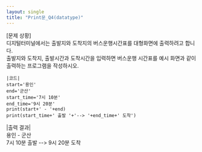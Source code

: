 ```yaml
---
layout: single
title: "Print문_Q4(datatype)"
---
```


[문제 상황]<br>
디지털터미널에서는 출발지와 도착지의 버스운행시간표를 대형화면에 출력하려고 합니다.<br>
출발지와 도착지, 출발시간과 도착시간을 입력하면 버스운행 시간표를 예시 화면과 같이 출력하는 프로그램을 작성하시오.

~~~
|코드|
start='용인'
end='군산'
start_time='7시 10분'
end_time='9시 20분'
print(start+' - '+end)
print(start_time+' 출발 '+'--> '+end_time+' 도착')
~~~

|출력 결과|<br>
용인 - 군산<br>
7시 10분 출발 --> 9시 20분 도착
